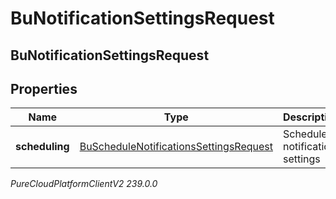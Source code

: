 # BuNotificationSettingsRequest

## BuNotificationSettingsRequest

## Properties

|Name | Type | Description | Notes|
|------------ | ------------- | ------------- | -------------|
| **scheduling** | [BuScheduleNotificationsSettingsRequest](BuScheduleNotificationsSettingsRequest) | Schedule notification settings | [optional] |



_PureCloudPlatformClientV2 239.0.0_
